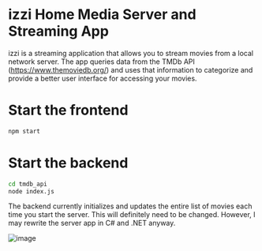 # izzi Home Media Server and Streaming App

izzi is a streaming application that allows you to stream movies from a local network server. The app queries data from the TMDb API (https://www.themoviedb.org/) and uses that information to categorize and provide a better user interface for accessing your movies.

# Start the frontend
```sh
npm start
```

# Start the backend
```sh
cd tmdb_api
node index.js
```

The backend currently initializes and updates the entire list of movies each time you start the server. This will definitely need to be changed. However, I may rewrite the server app in C# and .NET anyway.

![image](https://user-images.githubusercontent.com/31221007/133019086-5f6b39a3-a43f-48ed-841e-68e50be1f4fb.png)

